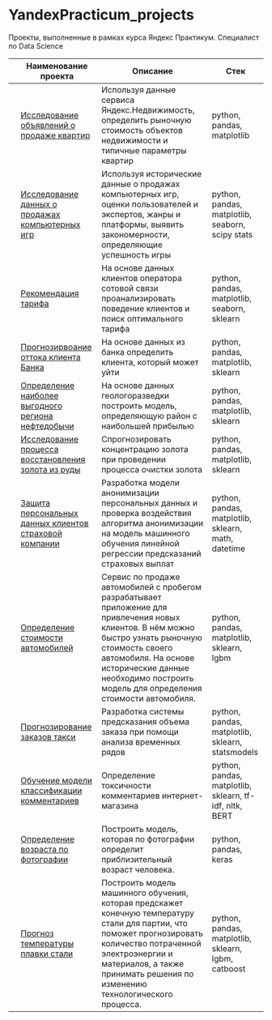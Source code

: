 # YandexPracticum_projects
Проекты, выполненные в рамках курса Яндекс Практикум. Специалист по Data Science



| |Наименование проекта | Описание  | Стек|
|--|--|--|--|
| |[Исследование объявлений о продаже квартир](https://github.com/garshinmail/YandexPracticum_projects/tree/main/01_realty_research)|Используя данные сервиса Яндекс.Недвижимость, определить рыночную стоимость объектов недвижимости и типичные параметры квартир|python, pandas, matplotlib|
| |[Исследование данных о продажах компьютерных игр](https://github.com/garshinmail/YandexPracticum_projects/tree/main/02_sales_games)|Используя исторические данные о продажах компьютерных игр, оценки пользователей и экспертов, жанры и платформы, выявить закономерности, определяющие успешность игры|python, pandas, matplotlib, seaborn, scipy stats|
| |[Рекомендация тарифа](https://github.com/garshinmail/YandexPracticum_projects/tree/main/03_tariff_recommendations)|На основе данных клиентов оператора сотовой связи проанализировать поведение клиентов и поиск оптимального тарифа|python, pandas, matplotlib, seaborn, sklearn |
| |[Прогнозирвоание оттока клиента Банка](https://github.com/garshinmail/YandexPracticum_projects/tree/main/04_bank_turnover)|На основе данных из банка определить клиента, который может уйти|python, pandas, matplotlib, sklearn|
| |[Определение наиболее выгодного региона нефтедобычи](https://github.com/garshinmail/YandexPracticum_projects/tree/main/05_well_location)|На основе данных геологоразведки построить модель, определяющую район с наибольшей прибылью|python, pandas, matplotlib, sklearn|
| |[Исследование процесса восстановления золота из руды](https://github.com/garshinmail/YandexPracticum_projects/tree/main/06_gold_recovery)|Спрогнозировать концентрацию золота при проведении процесса очистки золота|python, pandas, matplotlib, sklearn|
| |[Защита персональных данных клиентов страховой компании](https://github.com/garshinmail/YandexPracticum_projects/tree/main/07_protection_clients_data)|Разработка модели анонимизации персональных данных и проверка воздействия алгоритма анонимизации на модель машинного обучения линейной регрессии предсказаний страховых выплат|python, pandas, matplotlib, sklearn, math, datetime|
| |[Определение стоимости автомобилей](https://github.com/garshinmail/YandexPracticum_projects/tree/main/08_auto_prices_predict)|Сервис по продаже автомобилей с пробегом  разрабатывает приложение для привлечения новых клиентов. В нём можно быстро узнать рыночную стоимость своего автомобиля. На основе исторические данные необходимо построить модель для определения стоимости автомобиля.|python, pandas, matplotlib, sklearn,  lgbm|
| |[Прогнозирование заказов такси](https://github.com/garshinmail/YandexPracticum_projects/tree/main/09_taxi_prediction)|Разработка системы предсказания объема заказа при помощи анализа временных рядов|python, pandas, matplotlib, sklearn,  statsmodels|
| |[Обучение модели классификации комментариев](https://github.com/garshinmail/YandexPracticum_projects/tree/main/10_toxic_comments)|Определение токсичности комментариев интернет-магазина|python, pandas, matplotlib, sklearn,  tf-idf, nltk, BERT|
| |[Определение возраста по фотографии](https://github.com/garshinmail/YandexPracticum_projects/tree/main/11_computer_vision)|Построить модель, которая по фотографии определит приблизительный возраст человека.|python, pandas, keras|
| |[Прогноз температуры плавки стали](https://github.com/garshinmail/YandexPracticum_projects/tree/main/final_steel_modelling)|Построить модель машинного обучения, которая предскажет конечную температуру стали для партии, что поможет прогнозировать количество потраченной электроэнергии и материалов, а также принимать решения по изменению технологического процесса.|python, pandas, matplotlib, sklearn,  lgbm, catboost|


